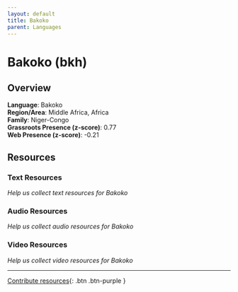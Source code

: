```yaml
---
layout: default
title: Bakoko
parent: Languages
---
```


# Bakoko (bkh)

## Overview

**Language**: Bakoko  
**Region/Area**: Middle Africa, Africa  
**Family**: Niger-Congo  
**Grassroots Presence (z-score)**: 0.77  
**Web Presence (z-score)**: -0.21  

## Resources

### Text Resources
*Help us collect text resources for Bakoko*

### Audio Resources
*Help us collect audio resources for Bakoko*

### Video Resources
*Help us collect video resources for Bakoko*

---

[Contribute resources](https://forms.office.com/e/1SfLJx3u1r){: .btn .btn-purple }
